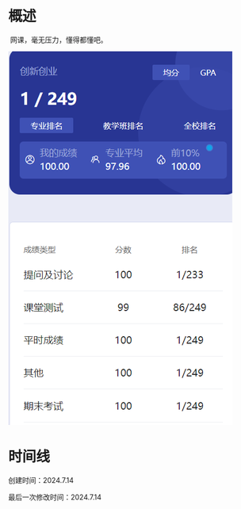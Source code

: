# 概述

​	网课，毫无压力，懂得都懂吧。

![image-20240714232846932](创新创业-assets/image-20240714232846932.png)

# 时间线

创建时间：2024.7.14

最后一次修改时间：2024.7.14
